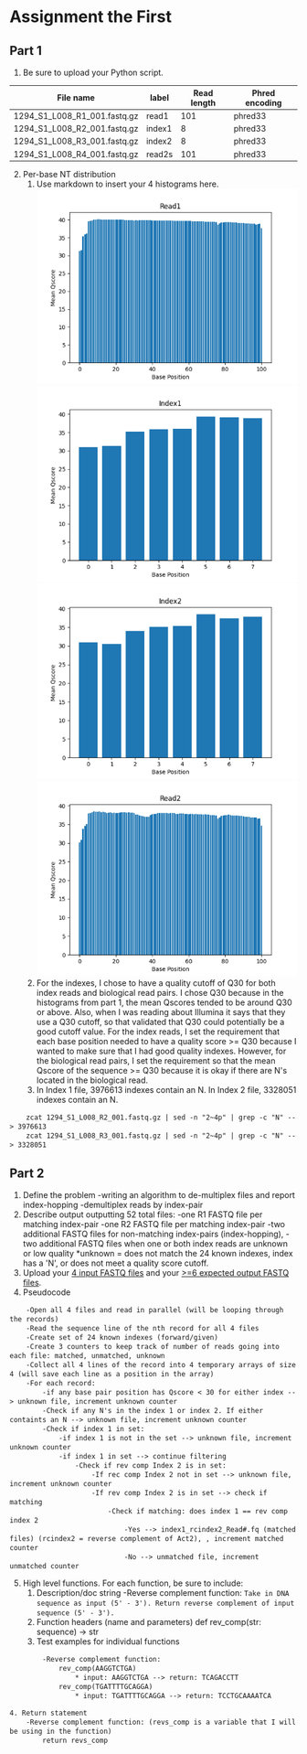 # Assignment the First

## Part 1
1. Be sure to upload your Python script.

| File name | label | Read length | Phred encoding |
|---|---|---|---|
| 1294_S1_L008_R1_001.fastq.gz | read1 | 101 | phred33 |
| 1294_S1_L008_R2_001.fastq.gz | index1 | 8 | phred33 |
| 1294_S1_L008_R3_001.fastq.gz | index2 | 8 | phred33 |
| 1294_S1_L008_R4_001.fastq.gz | read2s | 101 | phred33 |

2. Per-base NT distribution
    1. Use markdown to insert your 4 histograms here.
        ![read1](Read1.png)
        ![index1](Index1.png)
        ![index2](Index2.png)
        ![read2](Read2.png)
    2. For the indexes, I chose to have a quality cutoff of Q30 for both index reads and biological read pairs. I chose Q30 because in the histograms from part 1, the mean Qscores tended to be around Q30 or above. Also, when I was reading about Illumina it says that they use a Q30 cutoff, so that validated that Q30 could potentially be a good cutoff value. For the index reads, I set the requirement that each base position needed to have a quality score >= Q30 because I wanted to make sure that I had good quality indexes. However, for the biological read pairs, I set the requirement so that the mean Qscore of the sequence >= Q30 because it is okay if there are N's located in the biological read.
    3. In Index 1 file, 3976613 indexes contain an N. In Index 2 file, 3328051 indexes contain an N.
```
    zcat 1294_S1_L008_R2_001.fastq.gz | sed -n "2~4p" | grep -c "N" --> 3976613
    zcat 1294_S1_L008_R3_001.fastq.gz | sed -n "2~4p" | grep -c "N" --> 3328051 
```
    
## Part 2
1. Define the problem
    -writing an algorithm to de-multiplex files and report index-hopping
    -demultiplex reads by index-pair
2. Describe output
    outputting 52 total files:
    -one R1 FASTQ file per matching index-pair
    -one R2 FASTQ file per matching index-pair
    -two additional FASTQ files for non-matching index-pairs (index-hopping), 
    -two additional FASTQ files when one or both index reads are unknown or low quality 
        *unknown = does not match the 24 known indexes, index has a 'N', or does not meet a quality score cutoff.
3. Upload your [4 input FASTQ files](../TEST-input_FASTQ) and your [>=6 expected output FASTQ files](../TEST-output_FASTQ).
4. Pseudocode
```
    -Open all 4 files and read in parallel (will be looping through the records)
    -Read the sequence line of the nth record for all 4 files
    -Create set of 24 known indexes (forward/given)
    -Create 3 counters to keep track of number of reads going into each file: matched, unmatched, unknown
    -Collect all 4 lines of the record into 4 temporary arrays of size 4 (will save each line as a position in the array)
    -For each record:
        -if any base pair position has Qscore < 30 for either index --> unknown file, increment unknown counter
        -Check if any N's in the index 1 or index 2. If either containts an N --> unknown file, increment unknown counter
        -Check if index 1 in set:
            -if index 1 is not in the set --> unknown file, increment unknown counter
            -if index 1 in set --> continue filtering
                -Check if rev comp Index 2 is in set:
                    -If rec comp Index 2 not in set --> unknown file, increment unknown counter
                    -If rev comp Index 2 is in set --> check if matching
                        -Check if matching: does index 1 == rev comp index 2
                            -Yes --> index1_rcindex2_Read#.fq (matched files) (rcindex2 = reverse complement of Act2), , increment matched counter
                            -No --> unmatched file, increment unmatched counter  
```
5. High level functions. For each function, be sure to include:
    1. Description/doc string
        -Reverse complement function:
            ```Take in DNA sequence as input (5' - 3'). Return reverse complement of input sequence (5' - 3').```
    2. Function headers (name and parameters)
        def rev_comp(str: sequence) -> str
    3. Test examples for individual functions
```
        -Reverse complement function:
            rev_comp(AAGGTCTGA)
                * input: AAGGTCTGA --> return: TCAGACCTT
            rev_comp(TGATTTTGCAGGA)
                * input: TGATTTTGCAGGA --> return: TCCTGCAAAATCA
``` 
    4. Return statement
        -Reverse complement function: (revs_comp is a variable that I will be using in the function)
            return revs_comp